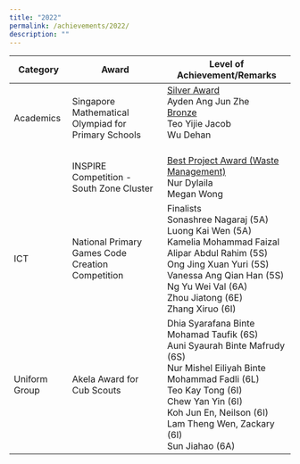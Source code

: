 ```yaml
---
title: "2022"
permalink: /achievements/2022/
description: ""
---
```

<!---### 2022-->

| Category | Award | Level of Achievement/Remarks |
|---|---|---|
| Academics | Singapore Mathematical Olympiad for Primary Schools | <u>Silver Award</u><br>Ayden Ang Jun Zhe<br><u>Bronze</u> <br>Teo Yijie Jacob<br>Wu Dehan<br><br> |
|   | INSPIRE Competition - South Zone Cluster | <u>Best Project Award (Waste Management)</u><br>Nur Dylaila<br>Megan Wong |
| ICT  | National Primary Games Code Creation Competition | Finalists <br>Sonashree Nagaraj (5A)<br>Luong Kai Wen (5A)<br>Kamelia Mohammad Faizal Alipar Abdul Rahim (5S)<br>Ong Jing Xuan Yuri (5S)<br>Vanessa Ang Qian Han (5S)<br>Ng Yu Wei Val (6A)<br>Zhou Jiatong (6E)<br>Zhang Xiruo (6I) |
| Uniform Group | Akela Award for Cub Scouts | Dhia Syarafana Binte Mohamad Taufik (6S)<br>Auni Syaurah Binte Mafrudy (6S)<br>Nur Mishel Eiliyah Binte Mohammad Fadli (6L)<br>Teo Kay Tong (6I)<br>Chew Yan Yin (6I)<br>Koh Jun En, Neilson (6I)<br>Lam Theng Wen, Zackary (6I)<br>Sun Jiahao (6A) |